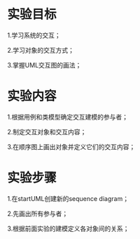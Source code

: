 # 实验目标

1.学习系统的交互；

2.学习对象的交互方式；

3.掌握UML交互图的画法；



# 实验内容

1.根据用例和类模型确定交互建模的参与者；

2.制定交互对象和交互内容；

3.在顺序图上画出对象并定义它们的交互内容；


# 实验步骤

1.在startUML创建新的sequence diagram；

2.先画出所有参与者；

3.根据前面实验的建模定义各对象间的关系；